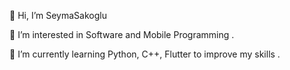 👋 Hi, I’m SeymaSakoglu

👀 I’m interested in Software and Mobile Programming .

🌱 I’m currently learning Python, C++, Flutter to improve my skills .

